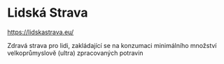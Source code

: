 # Lidská Strava
https://lidskastrava.eu/

Zdravá strava pro lidi, zakládající se na konzumaci minimálního množství velkoprůmyslově (ultra) zpracovaných potravin

